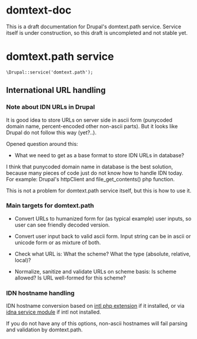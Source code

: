 # domtext-doc
This is a draft documentation for Drupal's domtext.path service.
Service itself is under construction, so this draft is uncompleted and not stable yet.


# domtext.path service

    \Drupal::service('domtext.path');


## International URL handling


### Note about IDN URLs in Drupal

It is good idea to store URLs on server side in ascii form
(punycoded domain name, percent-encoded other non-ascii parts).
But it looks like Drupal do not follow this way (yet?..).

Opened question around this:

* What we need to get as a base format to store IDN URLs in database?

I think that punycoded domain name in database is the best solution,
because many pieces of code just do not know how to handle IDN today.
For example: Drupal's httpClient and file_get_contents() php function.

This is not a problem for domtext.path service itself, 
but this is how to use it.


### Main targets for domtext.path

* Convert URLs to humanized form for (as typical example) user inputs, 
so user can see friendly decoded version.

* Convert user input back to valid ascii form. Input string can be in ascii
or unicode form or as mixture of both.

* Check what URL is: What the scheme? What the type (absolute, relative, local)?

* Normalize, sanitize and validate URLs on scheme basis:
Is scheme allowed? Is URL well-formed for this scheme?


### IDN hostname handling
    
IDN hostname conversion based on 
[intl php extension](http://php.net/manual/en/ref.intl.idn.php)
if it installed, or via 
[idna service module](https://www.drupal.org/project/idna)
if intl not installed. 
    
If you do not have any of this options, non-ascii hostnames 
will fail parsing and validation by domtext.path.

